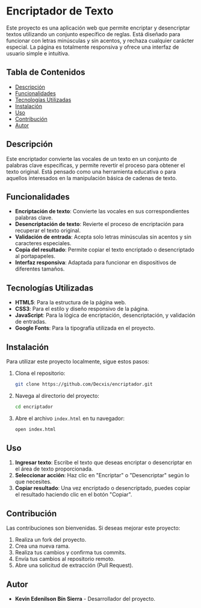 # Encriptador de Texto

Este proyecto es una aplicación web que permite encriptar y desencriptar textos utilizando un conjunto específico de reglas. Está diseñado para funcionar con letras minúsculas y sin acentos, y rechaza cualquier carácter especial. La página es totalmente responsiva y ofrece una interfaz de usuario simple e intuitiva.

## Tabla de Contenidos

- [Descripción](#descripción)
- [Funcionalidades](#funcionalidades)
- [Tecnologías Utilizadas](#tecnologías-utilizadas)
- [Instalación](#instalación)
- [Uso](#uso)
- [Contribución](#contribución)
- [Autor](#autor)

## Descripción

Este encriptador convierte las vocales de un texto en un conjunto de palabras clave específicas, y permite revertir el proceso para obtener el texto original. Está pensado como una herramienta educativa o para aquellos interesados en la manipulación básica de cadenas de texto.

## Funcionalidades

- **Encriptación de texto**: Convierte las vocales en sus correspondientes palabras clave.
- **Desencriptación de texto**: Revierte el proceso de encriptación para recuperar el texto original.
- **Validación de entrada**: Acepta solo letras minúsculas sin acentos y sin caracteres especiales.
- **Copia del resultado**: Permite copiar el texto encriptado o desencriptado al portapapeles.
- **Interfaz responsiva**: Adaptada para funcionar en dispositivos de diferentes tamaños.

## Tecnologías Utilizadas

- **HTML5**: Para la estructura de la página web.
- **CSS3**: Para el estilo y diseño responsivo de la página.
- **JavaScript**: Para la lógica de encriptación, desencriptación, y validación de entradas.
- **Google Fonts**: Para la tipografía utilizada en el proyecto.

## Instalación

Para utilizar este proyecto localmente, sigue estos pasos:

1. Clona el repositorio:
    ```bash
    git clone https://github.com/Decxis/encriptador.git
    ```
2. Navega al directorio del proyecto:
    ```bash
    cd encriptador
    ```
3. Abre el archivo `index.html` en tu navegador:
    ```bash
    open index.html
    ```

## Uso

1. **Ingresar texto**: Escribe el texto que deseas encriptar o desencriptar en el área de texto proporcionada.
2. **Seleccionar acción**: Haz clic en "Encriptar" o "Desencriptar" según lo que necesites.
3. **Copiar resultado**: Una vez encriptado o desencriptado, puedes copiar el resultado haciendo clic en el botón "Copiar".

## Contribución

Las contribuciones son bienvenidas. Si deseas mejorar este proyecto:

1. Realiza un fork del proyecto.
2. Crea una nueva rama.
3. Realiza tus cambios y confirma tus commits.
4. Envía tus cambios al repositorio remoto.
5. Abre una solicitud de extracción (Pull Request).


## Autor

- **Kevin Edenilson Bín Sierra** - Desarrollador del proyecto.

